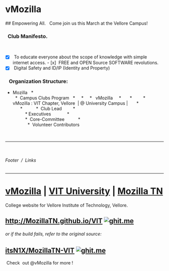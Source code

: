 # vMozilla 
## Empowering All.
 
Come join us this March at the Vellore Campus!
 
 
###    Club Manifesto. 
 
- [x]  To educate everyone about the scope of knowledge with simple internet access.
- [x]  FREE and OPEN Source SOFTWARE revolutions.
- [x]  Digital Safety and ID/IP (Identity and Property)
 
 ###    Organization Structure:
 
 *  Mozilla 
   *  
   *  Campus Clubs Program
   *  
   *
     *   vMozilla 
     *   
     *  
       *   vMozilla : VIT Chapter, Vellore  | @ University Campus | 
       *  
       *   
         *  Club Lead 
         *  
           * Executives  
           *  
           *  Core-Committee 
           *  
             *  Volunteer Contributors 
             
           
         
 
 
----
 
######  Footer  /  Links 

----


# [vMozilla](http://www.github.com/vMozilla) | [VIT University](http://www.github.com/VITUni) | [Mozilla TN](http://github.com/mozillatn) 
College website for Vellore Institute of Technology, Vellore. 
## <http://MozillaTN.github.io/VIT> [![ghit.me](https://ghit.me/badge.svg?repo=MozillaTN/VIT)](https://ghit.me/repo/MozillaTN/VIT)

###### or if the build fails, refer to the original source:
## [itsN1X/MozillaTN-VIT](https://itsn1x.github.io/MozillaTN-VIT/) [![ghit.me](https://ghit.me/badge.svg?repo=itsn1x/MozillaTN-VIT)](https://ghit.me/repo/itsn1x/MozillaTN-VIT)
 Check  out @vMozilla for more !
